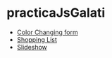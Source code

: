 # practicaJsGalati
* [Color Changing form](https://github.com/LeTartap/practicaJsGalati/blob/master/color%20changing%20form/index.html)
* [Shopping List](https://www.google.com)
* [Slideshow]()